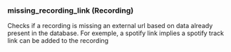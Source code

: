 ### missing_recording_link (Recording)

Checks if a recording is missing an external url based on data already present in the database.
For exemple, a spotify link implies a spotify track link can be added to the recording

